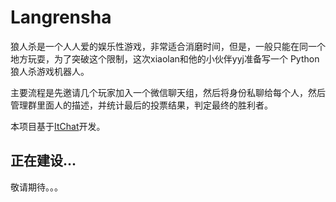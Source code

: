 # Langrensha
狼人杀是一个人人爱的娱乐性游戏，非常适合消磨时间，但是，一般只能在同一个地方玩耍，为了突破这个限制，这次xiaolan和他的小伙伴yyj准备写一个
Python狼人杀游戏机器人。

主要流程是先邀请几个玩家加入一个微信聊天组，然后将身份私聊给每个人，然后管理群里面人的描述，并统计最后的投票结果，判定最终的胜利者。

本项目基于[ItChat](https://github.com/littlecodersh/ItChat)开发。

## 正在建设...
敬请期待。。。
